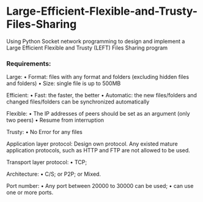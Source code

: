 # Large-Efficient-Flexible-and-Trusty-Files-Sharing

Using Python Socket network programming to design and implement a Large Efficient Flexible and Trusty (LEFT) Files Sharing program

### Requirements:

Large:
• Format: files with any format and folders (excluding hidden files and folders)
• Size: single file is up to 500MB

Efficient:
• Fast: the faster, the better
• Automatic: the new files/folders and changed files/folders can be synchronized automatically

Flexible:
• The IP addresses of peers should be set as an argument (only two peers)
• Resume from interruption

Trusty:
• No Error for any files


Application layer protocol: Design own protocol. Any existed mature application protocols, such as HTTP and FTP are not allowed to be used.

Transport layer protocol:
• TCP;

Architecture:
• C/S; or P2P; or Mixed.

Port number:
• Any port between 20000 to 30000 can be used;
• can use one or more ports.


